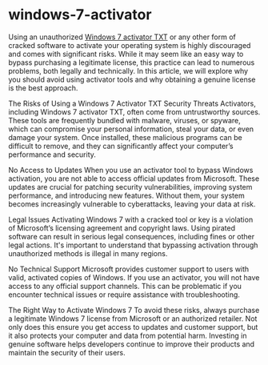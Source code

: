 # windows-7-activator

Using an unauthorized [Windows 7 activator TXT](https://serialnumberfull.com/Full-Download-link/) or any other form of cracked software to activate your operating system is highly discouraged and comes with significant risks. While it may seem like an easy way to bypass purchasing a legitimate license, this practice can lead to numerous problems, both legally and technically. In this article, we will explore why you should avoid using activator tools and why obtaining a genuine license is the best approach.

The Risks of Using a Windows 7 Activator TXT
Security Threats
Activators, including Windows 7 activator TXT, often come from untrustworthy sources. These tools are frequently bundled with malware, viruses, or spyware, which can compromise your personal information, steal your data, or even damage your system. Once installed, these malicious programs can be difficult to remove, and they can significantly affect your computer’s performance and security.

No Access to Updates
When you use an activator tool to bypass Windows activation, you are not able to access official updates from Microsoft. These updates are crucial for patching security vulnerabilities, improving system performance, and introducing new features. Without them, your system becomes increasingly vulnerable to cyberattacks, leaving your data at risk.

Legal Issues
Activating Windows 7 with a cracked tool or key is a violation of Microsoft’s licensing agreement and copyright laws. Using pirated software can result in serious legal consequences, including fines or other legal actions. It's important to understand that bypassing activation through unauthorized methods is illegal in many regions.

No Technical Support
Microsoft provides customer support to users with valid, activated copies of Windows. If you use an activator, you will not have access to any official support channels. This can be problematic if you encounter technical issues or require assistance with troubleshooting.

The Right Way to Activate Windows 7
To avoid these risks, always purchase a legitimate Windows 7 license from Microsoft or an authorized retailer. Not only does this ensure you get access to updates and customer support, but it also protects your computer and data from potential harm. Investing in genuine software helps developers continue to improve their products and maintain the security of their users.
